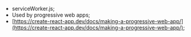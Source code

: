 

- serviceWorker.js;
- Used by progressive web apps;
- [https://create-react-app.dev/docs/making-a-progressive-web-app/](https://create-react-app.dev/docs/making-a-progressive-web-app/);